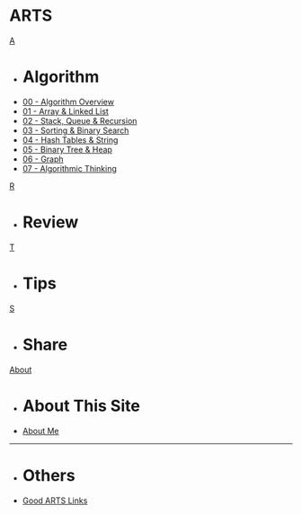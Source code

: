 # ARTS

[A]()

  - # Algorithm
  - [00 - Algorithm Overview](#!algorithm/overview.md)
  - [01 - Array & Linked List](#!algorithm/array-linked_list.md)
  - [02 - Stack, Queue & Recursion](#!algorithm/stack-queue-recursion.md)
  - [03 - Sorting & Binary Search](#!algorithm/sorting-binary_search.md)
  - [04 - Hash Tables & String](#!algorithm/hash_table-string.md)
  - [05 - Binary Tree & Heap](#!algorithm/binary_tree-heap.md)
  - [06 - Graph](#!algorithm/graph.md)
  - [07 - Algorithmic Thinking](#!algorithm/algorithmic-thinking.md)

[R]()
  - # Review

[T]()
  - # Tips

[S]()
  - # Share

[About]()

  - # About This Site
  - [About Me](#!About.md)
  ----
  - # Others
  - [Good ARTS Links](#!links.md)
